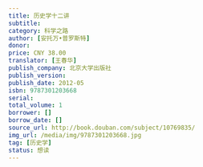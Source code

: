 ```yaml
---
title: 历史学十二讲
subtitle: 
category: 科学之路
author: [安托万•普罗斯特]
donor: 
price: CNY 38.00
translator: [王春华]
publish_company: 北京大学出版社
publish_version: 
publish_date: 2012-05
isbn: 9787301203668
serial: 
total_volume: 1
borrower: []
borrow_date: []
source_url: http://book.douban.com/subject/10769835/
img_url: /media/img/9787301203668.jpg
tag: [历史学]
status: 想读
---
```

